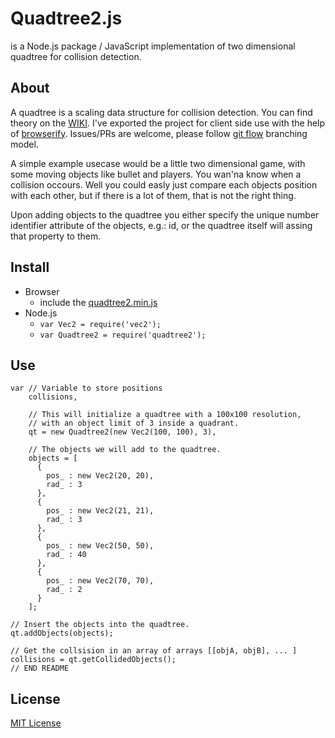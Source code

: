 # Quadtree2.js
is a Node.js package / JavaScript implementation of two dimensional quadtree for collision detection.

## About
A quadtree is a scaling data structure for collision detection. You can find theory on the [WIKI][wiki]. I've exported the project for client side use with the help of [browserify][browserify]. Issues/PRs are welcome, please follow [git flow][gitflow] branching model.

A simple example usecase would be a little two dimensional game, with some moving objects like bullet and players. You wan'na know when a collision occours. Well you could easly just compare each objects position with each other, but if there is a lot of them, that is not the right thing.

Upon adding objects to the quadtree you either specify the unique number identifier attribute of the objects, e.g.: id, or the quadtree itself will assing that property to them.

## Install
- Browser
  - include the [quadtree2.min.js][minified]
- Node.js
  - `var Vec2 = require('vec2');`
  - `var Quadtree2 = require('quadtree2');`

## Use

    var // Variable to store positions
        collisions,

        // This will initialize a quadtree with a 100x100 resolution,
        // with an object limit of 3 inside a quadrant.
        qt = new Quadtree2(new Vec2(100, 100), 3),

        // The objects we will add to the quadtree.
        objects = [
          {
            pos_ : new Vec2(20, 20),
            rad_ : 3
          },
          {
            pos_ : new Vec2(21, 21),
            rad_ : 3
          },
          {
            pos_ : new Vec2(50, 50),
            rad_ : 40
          },
          {
            pos_ : new Vec2(70, 70),
            rad_ : 2
          }
        ];

    // Insert the objects into the quadtree.
    qt.addObjects(objects);

    // Get the collsision in an array of arrays [[objA, objB], ... ]
    collisions = qt.getCollidedObjects();
    // END README

## License
[MIT License][git-LICENSE]

  [git-LICENSE]: LICENSE
  [browser-test]: test/browser/index.html
  [minified]: quadtree2.min.js
  [wiki]: http://en.wikipedia.org/wiki/Quadtree
  [browserify]: http://browserify.org/
  [gitflow]: https://github.com/nvie/gitflow

